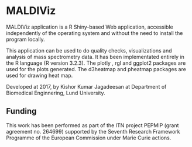 # MALDIViz

MALDIViz application is a R Shiny-based Web application, accessible independently of the operating system and without the need to install the program locally.

This application can be used to do quality checks, visualizations and analysis of mass spectrometry data. It has been implementated entirely in the R language (R version 3.2.3). The plotly , rgl and ggplot2 packages are used for the plots generated. The d3heatmap and pheatmap packages are used for drawing heat map.

Developed at 2017, by Kishor Kumar Jagadeesan at Department of Biomedical Enginnering, Lund University.

## Funding
This work has been performed as part of the ITN project PEPMIP (grant agreement no. 264699) supported by the Seventh Research Framework Programme of the European Commission under Marie Curie actions.
